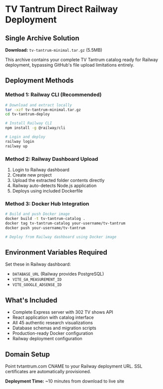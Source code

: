 # TV Tantrum Direct Railway Deployment

## Single Archive Solution

**Download:** `tv-tantrum-minimal.tar.gz` (5.5MB)

This archive contains your complete TV Tantrum catalog ready for Railway deployment, bypassing GitHub's file upload limitations entirely.

## Deployment Methods

### Method 1: Railway CLI (Recommended)
```bash
# Download and extract locally
tar -xzf tv-tantrum-minimal.tar.gz
cd tv-tantrum-deploy

# Install Railway CLI
npm install -g @railway/cli

# Login and deploy
railway login
railway up
```

### Method 2: Railway Dashboard Upload
1. Login to Railway dashboard
2. Create new project
3. Upload the extracted folder contents directly
4. Railway auto-detects Node.js application
5. Deploys using included Dockerfile

### Method 3: Docker Hub Integration
```bash
# Build and push Docker image
docker build -t tv-tantrum-catalog .
docker tag tv-tantrum-catalog your-username/tv-tantrum
docker push your-username/tv-tantrum

# Deploy from Railway dashboard using Docker image
```

## Environment Variables Required
Set these in Railway dashboard:
- `DATABASE_URL` (Railway provides PostgreSQL)
- `VITE_GA_MEASUREMENT_ID` 
- `VITE_GOOGLE_ADSENSE_ID`

## What's Included
- Complete Express server with 302 TV shows API
- React application with catalog interface
- All 45 authentic research visualizations
- Database schemas and migration scripts
- Production-ready Docker configuration
- Railway deployment configuration

## Domain Setup
Point tvtantrum.com CNAME to your Railway deployment URL. SSL certificates are automatically provisioned.

**Deployment Time:** ~10 minutes from download to live site